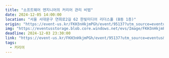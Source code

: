 ```yaml
---
title: "소프트웨어 엔지니어의 커리어 관리 비법"
date: 2024-12-05 14:00:00 
location: "서울 서대문구 연희로2길 62 한빛미디어 리더스홀 (B동 1층)"
origin: "https://event-us.kr/FKH3nHkjmPGh/event/95137?utm_source=eventus&utm_medium=organic&utm_campaign=search-result&utm_term=%ED%95%9C%EB%B9%9B"
img: "https://eventusstorage.blob.core.windows.net/evs/Image/FKH3nHkjmPGh/95137/ProjectInfo/Cover/c7f589baf09344d1a14dd9600c3603d8.png"
deadline: 2024-12-03 23:30:00 
link: "https://event-us.kr/FKH3nHkjmPGh/event/95137?utm_source=eventus&utm_medium=organic&utm_campaign=search-result&utm_term=%ED%95%9C%EB%B9%9B"
tags:
  - 커리어
---
```


